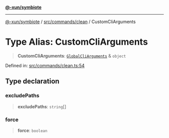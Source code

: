 [**@-xun/symbiote**](../../../../README.md)

***

[@-xun/symbiote](../../../../README.md) / [src/commands/clean](../README.md) / CustomCliArguments

# Type Alias: CustomCliArguments

> **CustomCliArguments**: [`GlobalCliArguments`](../../../configure/type-aliases/GlobalCliArguments.md) & `object`

Defined in: [src/commands/clean.ts:54](https://github.com/Xunnamius/symbiote/blob/2e287e33709b516a0ca83d4aca24e98dc1018688/src/commands/clean.ts#L54)

## Type declaration

### excludePaths

> **excludePaths**: `string`[]

### force

> **force**: `boolean`
